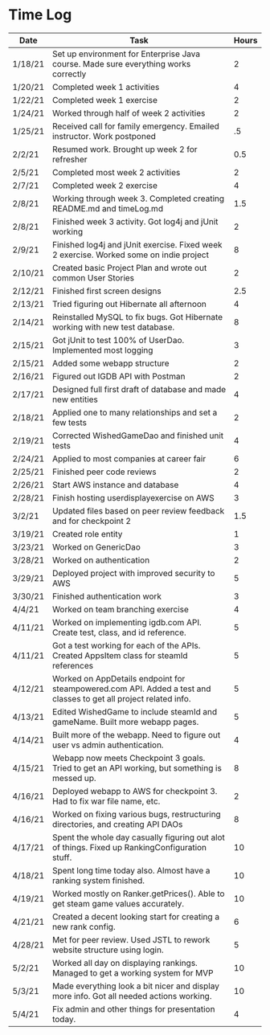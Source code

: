 # Time Log

| Date | Task | Hours |
|------|------|-------|
| 1/18/21 | Set up environment for Enterprise Java course. Made sure everything works correctly | 2 |
| 1/20/21 | Completed week 1 activities  | 4  |
| 1/22/21 | Completed week 1 exercise | 2 |
| 1/24/21 | Worked through half of week 2 activities | 2 | |
| 1/25/21 | Received call for family emergency. Emailed instructor. Work postponed | .5 |
| 2/2/21  | Resumed work. Brought up week 2 for refresher | 0.5 |
| 2/5/21  | Completed most week 2 activities | 2 |
| 2/7/21  | Completed week 2 exercise | 4 |
| 2/8/21  | Working through week 3. Completed creating README.md and timeLog.md | 1.5 |
| 2/8/21  | Finished week 3 activity. Got log4j and jUnit working | 2 |
| 2/9/21  | Finished log4j and jUnit exercise. Fixed week 2 exercise. Worked some on indie project | 8 |
| 2/10/21 | Created basic Project Plan and wrote out common User Stories | 2 |
| 2/12/21 | Finished first screen designs | 2.5 |
| 2/13/21 | Tried figuring out Hibernate all afternoon | 4 |
| 2/14/21 | Reinstalled MySQL to fix bugs. Got Hibernate working with new test database. | 8 |
| 2/15/21 | Got jUnit to test 100% of UserDao. Implemented most logging | 3 |
| 2/15/21 | Added some webapp structure | 2 |
| 2/16/21 | Figured out IGDB API with Postman | 2 |
| 2/17/21 | Designed full first draft of database and made new entities | 4 |
| 2/18/21 | Applied one to many relationships and set a few tests | 2 |
| 2/19/21 | Corrected WishedGameDao and finished unit tests | 4 |
| 2/24/21 | Applied to most companies at career fair | 6 |
| 2/25/21 | Finished peer code reviews | 2 |
| 2/26/21 | Start AWS instance and database | 4 |
| 2/28/21 | Finish hosting userdisplayexercise on AWS | 3 |
| 3/2/21  | Updated files based on peer review feedback and for checkpoint 2 | 1.5 |
| 3/19/21 | Created role entity | 1 |
| 3/23/21 | Worked on GenericDao | 3 |
| 3/28/21 | Worked on authentication | 2 |
| 3/29/21 | Deployed project with improved security to AWS | 5 |
| 3/30/21 | Finished authentication work | 3 |
| 4/4/21  | Worked on team branching exercise | 4 |
| 4/11/21 | Worked on implementing igdb.com API. Create test, class, and id reference. | 5 |
| 4/11/21 | Got a test working for each of the APIs. Created AppsItem class for steamId references | 5 |
| 4/12/21 | Worked on AppDetails endpoint for steampowered.com API. Added a test and classes to get all project related info. | 5 |
| 4/13/21 | Edited WishedGame to include steamId and gameName. Built more webapp pages. | 5 |
| 4/14/21 | Built more of the webapp. Need to figure out user vs admin authentication. | 4 |
| 4/15/21 | Webapp now meets Checkpoint 3 goals. Tried to get an API working, but something is messed up. | 8 |
| 4/16/21 | Deployed webapp to AWS for checkpoint 3. Had to fix war file name, etc. | 2 |
| 4/16/21 | Worked on fixing various bugs, restructuring directories, and creating API DAOs | 8 |
| 4/17/21 | Spent the whole day casually figuring out alot of things. Fixed up RankingConfiguration stuff. | 10 |
| 4/18/21 | Spent long time today also. Almost have a ranking system finished. | 10 |
| 4/19/21 | Worked mostly on Ranker.getPrices(). Able to get steam game values accurately. | 10 |
| 4/21/21 | Created a decent looking start for creating a new rank config. | 6 |
| 4/28/21 | Met for peer review. Used JSTL to rework website structure using login. | 5 |
| 5/2/21  | Worked all day on displaying rankings. Managed to get a working system for MVP | 10 |
| 5/3/21  | Made everything look a bit nicer and display more info. Got all needed actions working. | 10 |
| 5/4/21  | Fix admin and other things for presentation today. | 4 |